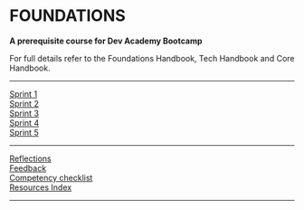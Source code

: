 # FOUNDATIONS

__A prerequisite course for Dev Academy Bootcamp__

For full details refer to the Foundations Handbook, Tech Handbook and Core Handbook.


------------


[Sprint 1](/sprint-1/README.md)  
[Sprint 2](/sprint-2/README.md)  
[Sprint 3](/sprint-3/README.md)  
[Sprint 4](/sprint-4/README.md)  
[Sprint 5](/sprint-5)  


------------


[Reflections](/resources/reflections-index.md)  
[Feedback](/resources/feedback.md)  
[Competency checklist](/resources/competency-checklist.md)  
[Resources Index](/resources/README.md)    

------------